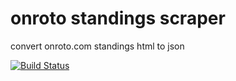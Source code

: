 # onroto standings scraper #

convert onroto.com standings html to json

[![Build Status](https://travis-ci.org/tphummel/onroto-standings-scraper.png)](https://travis-ci.org/tphummel/onroto-standings-scraper)
